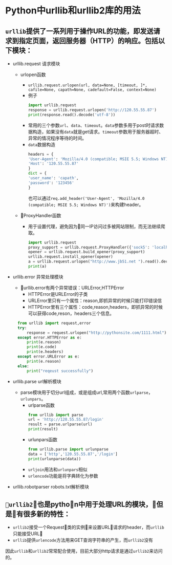 # Python中urllib和urllib2库的用法

## `urllib`提供了一系列用于操作URL的功能，即发送请求到指定页面，返回服务器（HTTP）的响应。包括以下模块：

* urllib.request 请求模块
  * urlopen函数

    * `urllib.request.urlopen(url, data=None, [timeout, ]*, cafile=None, capath=None, cadefault=False, context=None)`
    * 例子
      ```Python
      import urllib.request
      response = urllib.request.urlopen('http://120.55.55.87')
      print(response.read().decode('utf-8'))
      ```
    * 常用的三个参数`url`、`data`、`timeout`。`data`参数多用于post时请求数据构造，如果没有`data`就是get请求。`timeout`参数用于服务器超时、异常的情况程序等待的时间。
    * `data`数据构造
      ```Python
      headers = {
      'User-Agent': 'Mozilla/4.0 (compatible; MSIE 5.5; Windows NT)',
      'Host': '120.55.55.87'
      }
      dict = {
      'user_name': 'capath',
      'password': '123456'
      }
      ```
      也可以通过`req.add_header('User-Agent', 'Mozilla/4.0 (compatible; MSIE 5.5; Windows NT)')`来构建header。
  * ProxyHandler函数
    * 用于设置代理，避免因为同一IP访问过多被网站限制，而无法继续爬取。
      ```Python
      import urllib.request
      proxy_support = urllib.request.ProxyHandler({'sock5': 'localhost:1080'})
      opener = urllib.request.build_opener(proxy_support)
      urllib.request.install_opener(opener)
      a = urllib.request.urlopen("http://www.jb51.net ").read().decode("utf8")
      print(a)
      ```

* urllib.error 异常处理模块
  * urllib.error有两个异常错误：URLError,HTTPError
    * HTTPError是URLError的子类
    * URLError里只有一个属性：reason,即抓异常的时候只能打印错误信
    * HTTPError里有三个属性：code,reason,headers，即抓异常的时候可以获得code,reson，headers三个信息。
  ```Python
    from urllib import request,error
    try:
        response = request.urlopen("http://pythonsite.com/1111.html")
    except error.HTTPError as e:
        print(e.reason)
        print(e.code)
        print(e.headers)
    except error.URLError as e:
        print(e.reason)
    else:
        print("reqeust successfully")
  ```
* urllib.parse url解析模块
  * parse模块用于切分url组成，或是组成url,常用两个函数`urlparse`，`urlunpars`。
    * urlparse函数
      ```Python
      from urllib import parse
      url = 'http://120.55.55.87/login'
      result = parse.urlparse(url)
      print(result)
      ```
    * urlunpars函数
      ```python
      from urllib.parse import urlunparse
      data = ['http','120.55.55.87','/login']
      print(urlunparse(data))
      ```
    * `urljoin`用法和`urlunpars`相似
    * `urlencode`功能是将字典转化为参数
* urllib.robotparser robots.txt解析模块

## `urllib2`也是python中用于处理URL的模块，但是有很多新的特性：

* `urllib2`接受一个Request类的实例来设置URL请求的header，而`urllib`只能接受URL
* `urllib`提供`urlencode`方法用来GET查询字符串的产生，而`urllib2`没有

因此`urllib`和`urllib2`常常配合使用，目前大部分http请求是通过`urllib2`来访问的。
